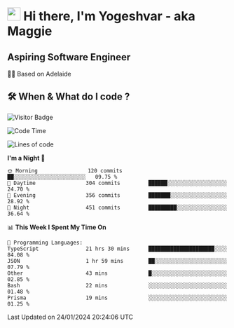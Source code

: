 <h1><img src="https://emojis.slackmojis.com/emojis/images/1531849430/4246/blob-sunglasses.gif?1531849430" width="30"/> Hi there, I'm Yogeshvar - aka Maggie</h1>

## Aspiring Software Engineer
🏂🏻  Based on Adelaide 

## 🛠 When & What do I code ?  

![Visitor Badge](https://visitor-badge.feriirawann.repl.co?username=yogeshvar&repo=yogeshvar&label=Visitors&style=plastic&color=%23457BFF&contentType=svg)

<!--START_SECTION:waka-->
![Code Time](http://img.shields.io/badge/Code%20Time-2%2C631%20hrs%2031%20mins-blue)

![Lines of code](https://img.shields.io/badge/From%20Hello%20World%20I%27ve%20Written-4.1%20million%20lines%20of%20code-blue)

**I'm a Night 🦉** 

```text
🌞 Morning                120 commits         ██░░░░░░░░░░░░░░░░░░░░░░░   09.75 % 
🌆 Daytime                304 commits         ██████░░░░░░░░░░░░░░░░░░░   24.70 % 
🌃 Evening                356 commits         ███████░░░░░░░░░░░░░░░░░░   28.92 % 
🌙 Night                  451 commits         █████████░░░░░░░░░░░░░░░░   36.64 % 
```


📊 **This Week I Spent My Time On** 

```text
💬 Programming Languages: 
TypeScript               21 hrs 30 mins      █████████████████████░░░░   84.08 % 
JSON                     1 hr 59 mins        ██░░░░░░░░░░░░░░░░░░░░░░░   07.79 % 
Other                    43 mins             █░░░░░░░░░░░░░░░░░░░░░░░░   02.85 % 
Bash                     22 mins             ░░░░░░░░░░░░░░░░░░░░░░░░░   01.48 % 
Prisma                   19 mins             ░░░░░░░░░░░░░░░░░░░░░░░░░   01.25 % 
```


 Last Updated on 24/01/2024 20:24:06 UTC
<!--END_SECTION:waka-->
